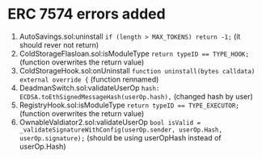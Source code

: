 # ERC 7574 errors added

1. AutoSavings.sol:uninstall `if (length > MAX_TOKENS) return -1;` (it should rever not return)
2. ColdStorageFlasloan.sol:isModuleType `return typeID == TYPE_HOOK;` (function overwrites the return value)
3. ColdStorageHook.sol:onUninstall `function uninstall(bytes calldata) external override {` (function rennamed)
4. DeadmanSwitch.sol:validateUserOp `hash: ECDSA.toEthSignedMessageHash(userOp.hash),` (changed hash by user)
5. RegistryHook.sol:isModuleType `return typeID == TYPE_EXECUTOR;` (function overwrites the return value)
6. OwnableValdiator2.sol:validateUserOp `bool isValid = _validateSignatureWithConfig(userOp.sender, userOp.Hash, userOp.signature);` (should be using userOpHash instead of userOp.Hash)